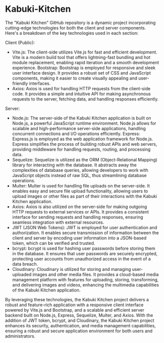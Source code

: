 # Kabuki-Kitchen

The "Kabuki Kitchen" GitHub repository is a dynamic project incorporating cutting-edge technologies for both the client and server components. Here's a breakdown of the key technologies used in each section:

Client (Public):

- Vite.js: The client-side utilizes Vite.js for fast and efficient development. Vite is a modern build tool that offers lightning-fast bundling and hot module replacement, enabling rapid iteration and a smooth development experience.
  Bootstrap: Bootstrap is employed for responsive and sleek user interface design. It provides a robust set of CSS and JavaScript components, making it easier to create visually appealing and user-friendly interfaces.
- Axios: Axios is used for handling HTTP requests from the client-side code. It provides a simple and intuitive API for making asynchronous requests to the server, fetching data, and handling responses efficiently.

Server:

- Node.js: The server-side of the Kabuki Kitchen application is built on Node.js, a powerful JavaScript runtime environment. Node.js allows for scalable and high-performance server-side applications, handling concurrent connections and I/O operations efficiently.
  Express: Express.js is employed as the web application framework for Node.js. Express simplifies the process of building robust APIs and web servers, providing middleware for handling requests, routing, and processing data.
- Sequelize: Sequelize is utilized as the ORM (Object-Relational Mapping) library for interacting with the database. It abstracts away the complexities of database queries, allowing developers to work with JavaScript objects instead of raw SQL, thus streamlining database operations.
- Multer: Multer is used for handling file uploads on the server-side. It enables easy and secure file upload functionality, allowing users to upload images or other files as part of their interactions with the Kabuki Kitchen application.
- Axios: Axios is also utilized on the server-side for making outgoing HTTP requests to external services or APIs. It provides a consistent interface for sending requests and handling responses, ensuring seamless integration with external resources.
- JWT (JSON Web Tokens): JWT is employed for user authentication and authorization. It enables secure transmission of information between the client and server by encoding user information into a JSON-based token, which can be verified and trusted.
- bcrypt: bcrypt is used for hashing user passwords before storing them in the database. It ensures that user passwords are securely encrypted, protecting user accounts from unauthorized access in the event of a data breach.
- Cloudinary: Cloudinary is utilized for storing and managing user-uploaded images and other media files. It provides a cloud-based media management platform with features for uploading, storing, transforming, and delivering images and videos, enhancing the multimedia capabilities of the Kabuki Kitchen application.

By leveraging these technologies, the Kabuki Kitchen project delivers a robust and feature-rich application with a responsive client interface powered by Vite.js and Bootstrap, and a scalable and efficient server backend built on Node.js, Express, Sequelize, Multer, and Axios. With the addition of JWT token, bcrypt, and Cloudinary, the Kabuki Kitchen project enhances its security, authentication, and media management capabilities, ensuring a robust and secure application environment for both users and administrators.
